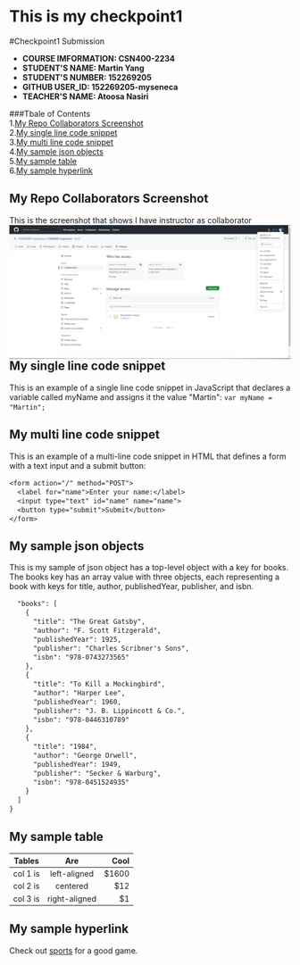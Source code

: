 # This is my checkpoint1

#Checkpoint1 Submission

- **COURSE IMFORMATION: CSN400-2234**
- **STUDENT'S NAME: Martin Yang**
- **STUDENT'S NUMBER: 152269205**
- **GITHUB USER_ID: 152269205-myseneca**
- **TEACHER'S NAME: Atoosa Nasiri**

###Tbale of Contents  
1.[My Repo Collaborators Screenshot](#my-repo-collaborators-screenshot)  
2.[My single line code snippet](#my-single-line-code-snippet)    
3.[My multi line code snippet](#my-multi-line-code-snippet)  
4.[My sample json objects](#my-sample-json-objects)  
5.[My sample table](#my-sample-table)   
6.[My sample hyperlink](#my-sample-hyperlink)   

## My Repo Collaborators Screenshot  
This is the screenshot that shows I have instructor as collaborator  
<img src="./collaborators .jpg"
     alt=" my setting of collaborators"
     style="float: left; margin-right: 10px;" />
     
## My single line code snippet
This is an example of a single line code snippet in JavaScript that declares a variable called myName and assigns it the value "Martin": `var myName = "Martin";`

## My multi line code snippet
This is an example of a multi-line code snippet in HTML that defines a form with a text input and a submit button:
```
<form action="/" method="POST">
  <label for="name">Enter your name:</label>
  <input type="text" id="name" name="name">
  <button type="submit">Submit</button>
</form>
````
## My sample json objects
This is my sample of json object has a top-level object with a key for books. The books key has an array value with three objects, each representing a book with keys for title, author, publishedYear, publisher, and isbn.
```{
  "books": [
    {
      "title": "The Great Gatsby",
      "author": "F. Scott Fitzgerald",
      "publishedYear": 1925,
      "publisher": "Charles Scribner's Sons",
      "isbn": "978-0743273565"
    },
    {
      "title": "To Kill a Mockingbird",
      "author": "Harper Lee",
      "publishedYear": 1960,
      "publisher": "J. B. Lippincott & Co.",
      "isbn": "978-0446310789"
    },
    {
      "title": "1984",
      "author": "George Orwell",
      "publishedYear": 1949,
      "publisher": "Secker & Warburg",
      "isbn": "978-0451524935"
    }
  ]
}
```

## My sample table
| Tables   |      Are      |  Cool |
|----------|:-------------:|------:|
| col 1 is |  left-aligned | $1600 |
| col 2 is |    centered   |   $12 |
| col 3 is | right-aligned |    $1 |

## My sample hyperlink
Check out [sports](https://www.youtube.com/watch?v=74bDIsDGnWc) for a good game.

